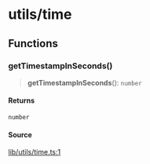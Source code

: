 # utils/time

## Functions

### getTimestampInSeconds()

> **getTimestampInSeconds**(): `number`

#### Returns

`number`

#### Source

[lib/utils/time.ts:1](https://github.com/PufferFinance/puffer-sdk/blob/abc759bacf8ed48d0b87dd025e4c84259b37520a/lib/utils/time.ts#L1)
